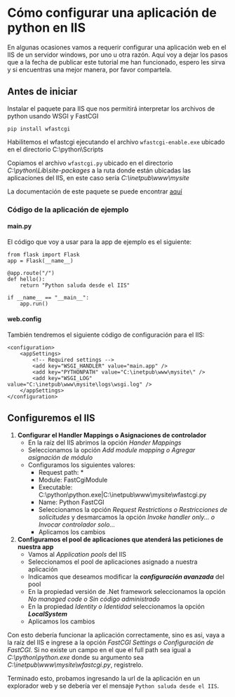 
# Cómo configurar una aplicación de python en IIS
En algunas ocasiones vamos a requerir configurar una aplicación web en el IIS de un servidor windows, por uno u otra razón. 
Aquí voy a dejar los pasos que a la fecha de publicar este tutorial me han funcionado, espero les sirva y si encuentras una mejor manera, por favor
compartela.

## Antes de iniciar
Instalar el paquete para IIS que nos permitirá interpretar los archivos de python usando
WSGI y FastCGI

    pip install wfastcgi

Habilitemos el wfastcgi ejecutando el archivo `wfastcgi-enable.exe` ubicado en el directorio C:\python\Scripts

Copiamos el archivo `wfastcgi.py` ubicado en el directorio *C:\python\Lib\site-packages* a la ruta donde están ubicadas las aplicaciones del IIS, en este caso sería *C:\inetpub\www\mysite*

La documentación de este paquete se puede encontrar [aquí](https://pypi.org/project/wfastcgi/)

### Código de la aplicación de ejemplo

#### main.py
El código que voy a usar para la app de ejemplo es el siguiente:

    from flask import Flask
    app = Flask(__name__)
    
    @app.route("/")
    def hello():
	    return "Python saluda desde el IIS"
	
	if __name__ == "__main__":
		app.run()

#### web.config
También tendremos el siguiente código de configuración para el IIS:

    <configuration>  
	    <appSettings>  
		    <!-- Required settings -->  
		    <add key="WSGI_HANDLER" value="main.app" />  
		    <add key="PYTHONPATH" value="C:\inetpub\www\mysite\" /> 
		    <add key="WSGI_LOG" value="C:\inetpub\www\mysite\logs\wsgi.log" />
	    </appSettings>
    </configuration>

## Configuremos el IIS

 1. **Configurar el Handler Mappings o Asignaciones de controlador**
	 - En la raíz del IIS abrimos la opción *Hander Mappings*
	 - Seleccionamos la opción *Add module mapping o Agregar asignación de módulo*
	 - Configuramos los siguientes valores:
		 + Request path: *
		 + Module: FastCgiModule
		 + Executable: C:\python\python.exe|C:\inetpub\www\mysite\wfastcgi.py
		 + Name: Python FastCGI
		 + Seleccionamos la opción *Request Restrictions o Restricciones de solicitudes* y desmarcamos la opción *Invoke handler only... o Invocar controlador solo...*
		 + Aplicamos los cambios
 2. **Configuramos el pool de aplicaciones que atenderá las peticiones de nuestra app**
	 - Vamos al *Application pools* del IIS
	 - Seleccionamos el pool de aplicaciones asignado a nuestra aplicación
	 - Indicamos que deseamos modificar la ***configuración avanzada*** del pool
	 - En la propiedad versión de .Net framework seleccionamos la opción *No managed code o Sin código administrado*
	 - En la propiedad *Identity o Identidad* seleccionamos la opción ***LocalSystem***
	 - Aplicamos los cambios

Con esto debería funcionar la aplicación correctamente, sino es asi, vaya a la raíz del IIS e ingrese a la opción *FastCGI Settings o Configuración de FastCGI*. Si no existe un campo en el que el full path sea igual a *C:\python\python.exe* donde su argumento sea *C:\inetpub\www\mysite\wfastcgi.py*, registrelo.

Terminado esto, probamos ingresando la url de la aplicación en un explorador web y se debería ver el mensaje `Python saluda desde el IIS`.
